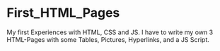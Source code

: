 # First_HTML_Pages
My first Experiences with HTML, CSS and JS.
I have to write my own 3 HTML-Pages with some Tables, Pictures, Hyperlinks, and a JS Script.
